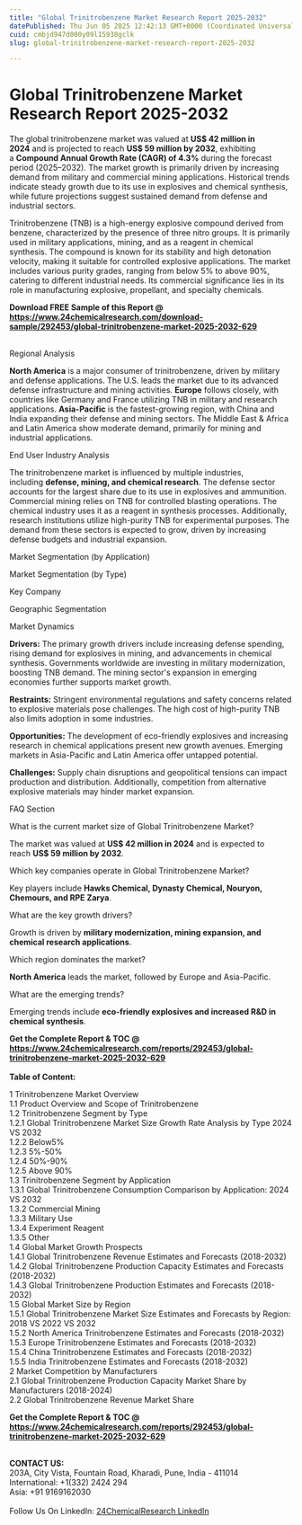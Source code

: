 ```yaml
---
title: "Global Trinitrobenzene Market Research Report 2025-2032"
datePublished: Thu Jun 05 2025 12:42:13 GMT+0000 (Coordinated Universal Time)
cuid: cmbjd947d000y09l15938gclk
slug: global-trinitrobenzene-market-research-report-2025-2032

---
```


# Global Trinitrobenzene Market Research Report 2025-2032

<p>The global trinitrobenzene market was valued at <strong>US$ 42 million in 2024</strong> and is projected to reach <strong>US$ 59 million by 2032</strong>, exhibiting a <strong>Compound Annual Growth Rate (CAGR) of 4.3%</strong> during the forecast period (2025–2032). The market growth is primarily driven by increasing demand from military and commercial mining applications. Historical trends indicate steady growth due to its use in explosives and chemical synthesis, while future projections suggest sustained demand from defense and industrial sectors.</p><p>
</p><p>Trinitrobenzene (TNB) is a high-energy explosive compound derived from benzene, characterized by the presence of three nitro groups. It is primarily used in military applications, mining, and as a reagent in chemical synthesis. The compound is known for its stability and high detonation velocity, making it suitable for controlled explosive applications. The market includes various purity grades, ranging from below 5% to above 90%, catering to different industrial needs. Its commercial significance lies in its role in manufacturing explosive, propellant, and specialty chemicals.</p><div><b>Download FREE Sample of this Report @ 
            <a href="https://www.24chemicalresearch.com/download-sample/292453/global-trinitrobenzene-market-2025-2032-629">
            https://www.24chemicalresearch.com/download-sample/292453/global-trinitrobenzene-market-2025-2032-629</a></b></div><br><p>
Regional Analysis</p><p>
</p><p><strong>North America</strong> is a major consumer of trinitrobenzene, driven by military and defense applications. The U.S. leads the market due to its advanced defense infrastructure and mining activities. <strong>Europe</strong> follows closely, with countries like Germany and France utilizing TNB in military and research applications. <strong>Asia-Pacific</strong> is the fastest-growing region, with China and India expanding their defense and mining sectors. The Middle East &amp; Africa and Latin America show moderate demand, primarily for mining and industrial applications.</p><p>
End User Industry Analysis</p><p>
</p><p>The trinitrobenzene market is influenced by multiple industries, including <strong>defense, mining, and chemical research</strong>. The defense sector accounts for the largest share due to its use in explosives and ammunition. Commercial mining relies on TNB for controlled blasting operations. The chemical industry uses it as a reagent in synthesis processes. Additionally, research institutions utilize high-purity TNB for experimental purposes. The demand from these sectors is expected to grow, driven by increasing defense budgets and industrial expansion.</p><p>
Market Segmentation (by Application)</p><p>
</p><p>
Market Segmentation (by Type)</p><p>
</p><p>
Key Company</p><p>
</p><p>
Geographic Segmentation</p><p>
</p><p>
Market Dynamics</p><p>
</p><p><strong>Drivers:</strong> The primary growth drivers include increasing defense spending, rising demand for explosives in mining, and advancements in chemical synthesis. Governments worldwide are investing in military modernization, boosting TNB demand. The mining sector's expansion in emerging economies further supports market growth.</p><p>
</p><p><strong>Restraints:</strong> Stringent environmental regulations and safety concerns related to explosive materials pose challenges. The high cost of high-purity TNB also limits adoption in some industries.</p><p>
</p><p><strong>Opportunities:</strong> The development of eco-friendly explosives and increasing research in chemical applications present new growth avenues. Emerging markets in Asia-Pacific and Latin America offer untapped potential.</p><p>
</p><p><strong>Challenges:</strong> Supply chain disruptions and geopolitical tensions can impact production and distribution. Additionally, competition from alternative explosive materials may hinder market expansion.</p><p>
FAQ Section</p><p>
What is the current market size of Global Trinitrobenzene Market?</p><p>
</p><p>The market was valued at <strong>US$ 42 million in 2024</strong> and is expected to reach <strong>US$ 59 million by 2032</strong>.</p><p>
Which key companies operate in Global Trinitrobenzene Market?</p><p>
</p><p>Key players include <strong>Hawks Chemical, Dynasty Chemical, Nouryon, Chemours, and RPE Zarya</strong>.</p><p>
What are the key growth drivers?</p><p>
</p><p>Growth is driven by <strong>military modernization, mining expansion, and chemical research applications</strong>.</p><p>
Which region dominates the market?</p><p>
</p><p><strong>North America</strong> leads the market, followed by Europe and Asia-Pacific.</p><p>
What are the emerging trends?</p><p>
</p><p>Emerging trends include <strong>eco-friendly explosives and increased R&amp;D in chemical synthesis</strong>.</p>

<div><b>Get the Complete Report & TOC @ 
            <a href="https://www.24chemicalresearch.com/reports/292453/global-trinitrobenzene-market-2025-2032-629">
            https://www.24chemicalresearch.com/reports/292453/global-trinitrobenzene-market-2025-2032-629</a></b></div><br>
            <b>Table of Content:</b><p>1 Trinitrobenzene Market Overview<br />
    1.1 Product Overview and Scope of Trinitrobenzene<br />
    1.2 Trinitrobenzene Segment by Type<br />
        1.2.1 Global Trinitrobenzene Market Size Growth Rate Analysis by Type 2024 VS 2032<br />
        1.2.2 Below5%<br />
        1.2.3 5%-50%<br />
        1.2.4 50%-90%<br />
        1.2.5 Above 90%<br />
    1.3 Trinitrobenzene Segment by Application<br />
        1.3.1 Global Trinitrobenzene Consumption Comparison by Application: 2024 VS 2032<br />
        1.3.2 Commercial Mining<br />
        1.3.3 Military Use<br />
        1.3.4 Experiment Reagent<br />
        1.3.5 Other<br />
    1.4 Global Market Growth Prospects<br />
        1.4.1 Global Trinitrobenzene Revenue Estimates and Forecasts (2018-2032)<br />
        1.4.2 Global Trinitrobenzene Production Capacity Estimates and Forecasts (2018-2032)<br />
        1.4.3 Global Trinitrobenzene Production Estimates and Forecasts (2018-2032)<br />
    1.5 Global Market Size by Region<br />
        1.5.1 Global Trinitrobenzene Market Size Estimates and Forecasts by Region: 2018 VS 2022 VS 2032<br />
        1.5.2 North America Trinitrobenzene Estimates and Forecasts (2018-2032)<br />
        1.5.3 Europe Trinitrobenzene Estimates and Forecasts (2018-2032)<br />
        1.5.4 China Trinitrobenzene Estimates and Forecasts (2018-2032)<br />
        1.5.5 India Trinitrobenzene Estimates and Forecasts (2018-2032)<br />
2 Market Competition by Manufacturers<br />
    2.1 Global Trinitrobenzene Production Capacity Market Share by Manufacturers (2018-2024)<br />
    2.2 Global Trinitrobenzene Revenue Market Share</p>

<div><b>Get the Complete Report & TOC @ 
            <a href="https://www.24chemicalresearch.com/reports/292453/global-trinitrobenzene-market-2025-2032-629">
            https://www.24chemicalresearch.com/reports/292453/global-trinitrobenzene-market-2025-2032-629</a></b></div><br>

<b>CONTACT US:</b><br>
            203A, City Vista, Fountain Road, Kharadi, Pune, India - 411014<br>
            International: +1(332) 2424 294<br>
            Asia: +91 9169162030 <br><br>
            Follow Us On LinkedIn: <a href="https://www.linkedin.com/company/24chemicalresearch/">24ChemicalResearch LinkedIn</a>